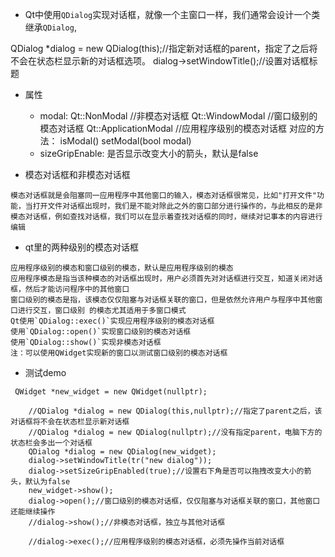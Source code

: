 - Qt中使用`QDialog`实现对话框，就像一个主窗口一样，我们通常会设计一个类继承`QDialog`,

QDialog *dialog = new QDialog(this);//指定新对话框的parent，指定了之后将不会在状态栏显示新的对话框选项。
dialog->setWindowTitle();//设置对话框标题


- 属性
    - modal:
        Qt::NonModal    //非模态对话框
        Qt::WindowModal //窗口级别的模态对话框
        Qt::ApplicationModal    //应用程序级别的模态对话框
        对应的方法：
            isModal()
            setModal(bool modal)
    - sizeGripEnable:  是否显示改变大小的箭头，默认是false

- 模态对话框和非模态对话框
>
    模态对话框就是会阻塞同一应用程序中其他窗口的输入，模态对话框很常见，比如"打开文件"功能，当打开文件对话框出现时，我们是不能对除此之外的窗口部分进行操作的，与此相反的是非模态对话框，例如查找对话框，我们可以在显示着查找对话框的同时，继续对记事本的内容进行编辑

- qt里的两种级别的模态对话框
>
    应用程序级别的模态和窗口级别的模态，默认是应用程序级别的模态
    应用程序模态是指当该种模态的对话框出现时，用户必须首先对对话框进行交互，知道关闭对话框，然后才能访问程序中的其他窗口
    窗口级别的模态是指，该模态仅仅阻塞与对话框关联的窗口，但是依然允许用户与程序中其他窗口进行交互，窗口级别 的模态尤其适用于多窗口模式
    Qt使用`QDialog::exec()`实现应用程序级别的模态对话框
    使用`QDialog::open()`实现窗口级别的模态对话框
    使用`QDialog::show()`实现非模态对话框
    注：可以使用QWidget实现新的窗口以测试窗口级别的模态对话框

- 测试demo
```
 QWidget *new_widget = new QWidget(nullptr);

    //QDialog *dialog = new QDialog(this,nullptr);//指定了parent之后，该对话框将不会在状态栏显示新对话框
    //QDialog *dialog = new QDialog(nullptr);//没有指定parent，电脑下方的状态栏会多出一个对话框
    QDialog *dialog = new QDialog(new_widget);
    dialog->setWindowTitle(tr("new dialog"));
    dialog->setSizeGripEnabled(true);//设置右下角是否可以拖拽改变大小的箭头，默认为false
    new_widget->show();
    dialog->open();//窗口级别的模态对话框，仅仅阻塞与对话框关联的窗口，其他窗口还能继续操作
    //dialog->show();//非模态对话框，独立与其他对话框

    //dialog->exec();//应用程序级别的模态对话框，必须先操作当前对话框

```

